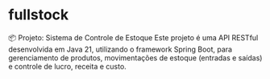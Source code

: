 # fullstock
📦 Projeto: Sistema de Controle de Estoque
Este projeto é uma API RESTful desenvolvida em Java 21, utilizando o framework Spring Boot, para gerenciamento de produtos, movimentações de estoque (entradas e saídas) e controle de lucro, receita e custo.
